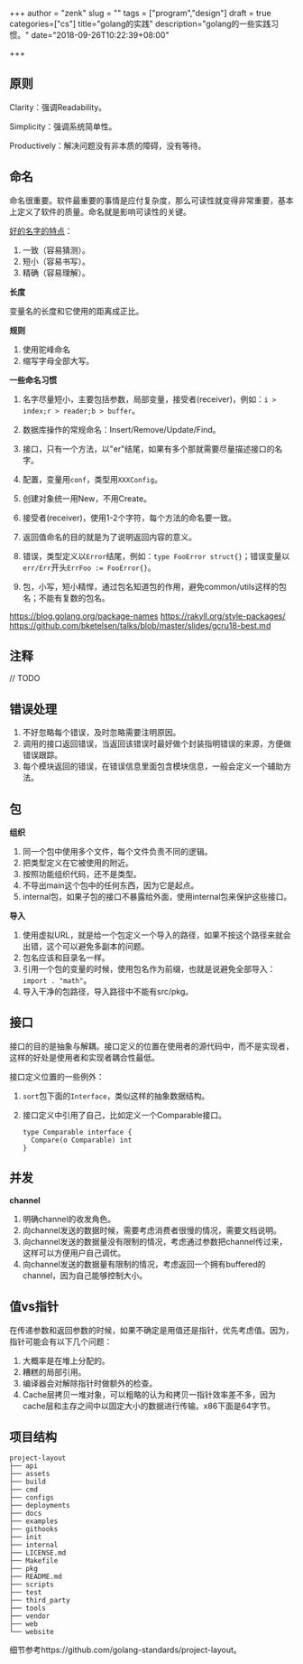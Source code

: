 +++
author = "zenk"
slug = ""
tags = ["program","design"]
draft = true
categories=["cs"]
title="golang的实践"
description="golang的一些实践习惯。"
date="2018-09-26T10:22:39+08:00"

+++

## 原则

Clarity：强调Readability。

Simplicity：强调系统简单性。

Productively：解决问题没有非本质的障碍，没有等待。

## 命名

命名很重要。软件最重要的事情是应付复杂度，那么可读性就变得非常重要，基本上定义了软件的质量。命名就是影响可读性的关键。

[好的名字的特点](https://talks.golang.org/2014/names.slide#3)：

1. 一致（容易猜测）。
2. 短小（容易书写）。
3. 精确（容易理解）。

**长度**

变量名的长度和它使用的距离成正比。

**规则**

1. 使用驼峰命名
2. 缩写字母全部大写。

**一些命名习惯**

1. 名字尽量短小，主要包括参数，局部变量，接受者(receiver)，例如：`i > index;r > reader;b > buffer`。

2. 数据库操作的常规命名：Insert/Remove/Update/Find。
3. 接口，只有一个方法，以"er"结尾，如果有多个那就需要尽量描述接口的名字。
4. 配置，变量用`conf`，类型用`XXXConfig`。
5. 创建对象统一用New，不用Create。
6. 接受者(receiver)，使用1-2个字符，每个方法的命名要一致。
7. 返回值命名的目的就是为了说明返回内容的意义。
8. 错误，类型定义以`Error`结尾，例如：`type FooError struct{}`；错误变量以`err/Err`开头`ErrFoo := FooError{}`。
9. 包，小写，短小精悍，通过包名知道包的作用，避免common/utils这样的包名；不能有复数的包名。

https://blog.golang.org/package-names
https://rakyll.org/style-packages/
https://github.com/bketelsen/talks/blob/master/slides/gcru18-best.md

## 注释

// TODO

## 错误处理

1. 不好忽略每个错误，及时忽略需要注明原因。
2. 调用的接口返回错误，当返回该错误时最好做个封装指明错误的来源，方便做错误跟踪。
3. 每个模块返回的错误，在错误信息里面包含模块信息，一般会定义一个辅助方法。

## 包

**组织**

1. 同一个包中使用多个文件，每个文件负责不同的逻辑。
2. 把类型定义在它被使用的附近。
3. 按照功能组织代码，还不是类型。
4. 不导出main这个包中的任何东西，因为它是起点。
5. internal包，如果子包的接口不暴露给外面，使用internal包来保护这些接口。

**导入**

1. 使用虚拟URL，就是给一个包定义一个导入的路径，如果不按这个路径来就会出错，这个可以避免多副本的问题。
2. 包名应该和目录名一样。
3. 引用一个包的变量的时候，使用包名作为前缀，也就是说避免全部导入：`import . "math"`。
4. 导入干净的包路径，导入路径中不能有src/pkg。

## 接口

接口的目的是抽象与解耦。接口定义的位置在使用者的源代码中，而不是实现者，这样的好处是使用者和实现者耦合性最低。

接口定义位置的一些例外：

1. `sort`包下面的`Interface`，类似这样的抽象数据结构。

2. 接口定义中引用了自己，比如定义一个Comparable接口。

   ```
   type Comparable interface {
     Compare(o Comparable) int
   }
   ```

## 并发

**channel**

1. 明确channel的收发角色。
2. 向channel发送的数据时候，需要考虑消费者很慢的情况，需要文档说明。
3. 向channel发送的数据量没有限制的情况，考虑通过参数把channel传过来，这样可以方便用户自己调优。
4. 向channel发送的数据量有限制的情况，考虑返回一个拥有buffered的channel，因为自己能够控制大小。

## 值vs指针

在传递参数和返回参数的时候，如果不确定是用值还是指针，优先考虑值。因为，指针可能会有以下几个问题：

1. 大概率是在堆上分配的。
2. 糟糕的局部引用。
3. 编译器会对解除指针时做额外的检查。
4. Cache层拷贝一堆对象，可以粗略的认为和拷贝一指针效率差不多，因为cache层和主存之间中以固定大小的数据进行传输。x86下面是64字节。

## 项目结构

```
project-layout
├── api
├── assets
├── build
├── cmd
├── configs
├── deployments
├── docs
├── examples
├── githooks
├── init
├── internal
├── LICENSE.md
├── Makefile
├── pkg
├── README.md
├── scripts
├── test
├── third_party
├── tools
├── vendor
├── web
└── website
```

细节参考https://github.com/golang-standards/project-layout。
